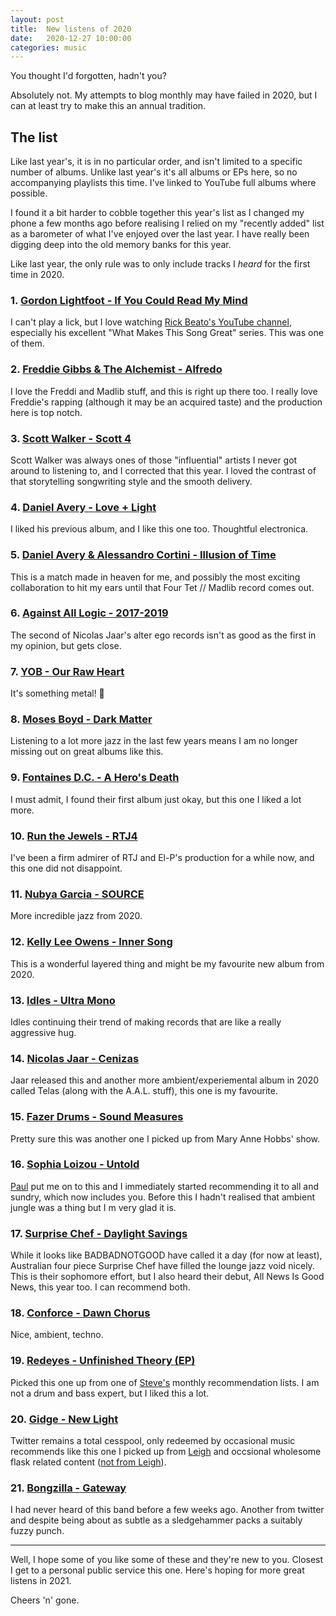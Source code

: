 ```yaml
---
layout: post
title:  New listens of 2020
date:   2020-12-27 10:00:00
categories: music
---
```


You thought I'd forgotten, hadn't you?

Absolutely not. My attempts to blog monthly may have failed in 2020, but I can at least try to make this an annual tradition.

## The list
Like last year's, it is in no particular order, and isn't limited to a specific number of albums. Unlike last year's it's all albums or EPs here, so no accompanying playlists this time. I've linked to YouTube full albums where possible.

I found it a bit harder to cobble together this year's list as I changed my phone a few months ago before realising I relied on my "recently added" list as a barometer of what I've enjoyed over the last year. I have really been digging deep into the old memory banks for this year.

Like last year, the only rule was to only include tracks I _heard_ for the first time in 2020.

### 1.  [Gordon Lightfoot - If You Could Read My Mind](https://www.youtube.com/watch?v=v5tr_L31StI)
I can't play a lick, but I love watching [Rick Beato's YouTube channel](https://www.youtube.com/user/pegzch), especially his excellent "What Makes This Song Great" series. This was one of them.

### 2.  [Freddie Gibbs & The Alchemist - Alfredo](https://www.youtube.com/watch?v=nu6lCtQ-yUg&list=OLAK5uy_lO8T1fPdsSOlvoOEudiL9Ao6PQK6A6YKI)
I love the Freddi and Madlib stuff, and this is right up there too. I really love Freddie's rapping (although it may be an acquired taste) and the production here is top notch.

### 3.  [Scott Walker - Scott 4](https://youtube.com/playlist?list=PLsj1k0hgg382M1mx1TCPxEcRJOqFHCeJp)
Scott Walker was always ones of those "influential" artists I never got around to listening to, and I corrected that this year. I loved the contrast of that storytelling songwriting style and the smooth delivery.

### 4. [Daniel Avery - Love + Light](https://youtube.com/playlist?list=PLooEbOnESvVGGngroDuvqKnGAKWswi4-x)
I liked his previous album, and I like this one too. Thoughtful electronica.

### 5.  [Daniel Avery & Alessandro Cortini - Illusion of Time](https://youtube.com/playlist?list=PLooEbOnESvVGvmRWtzB2TwH9qYwpPM8aA)
This is a match made in heaven for me, and possibly the most exciting collaboration to hit my ears until that Four Tet // Madlib record comes out.

### 6.  [Against All Logic - 2017-2019](https://youtube.com/playlist?list=PLQ9EDNklu8XT7NIJPLpEMvPDmgYZYze8l)
The second of Nicolas Jaar's alter ego records isn't as good as the first in my opinion, but gets close.

### 7.  [YOB - Our Raw Heart](https://youtube.com/playlist?list=OLAK5uy_l4W3g6kiBOp-qDwCkEbN4Btgv0-5qEZfA)
It's something metal! 🤘

### 8.  [Moses Boyd - Dark Matter](https://youtube.com/playlist?list=PLSRkGe311PSJ7bp7GUHH0Dei1zBpcgDMH)
Listening to a lot more jazz in the last few years means I am no longer missing out on great albums like this.

### 9.  [Fontaines D.C. - A Hero's Death](https://youtube.com/playlist?list=OLAK5uy_nGZVDEsNI_3DfnCWteRyrA9YaaurQcSnE)
I must admit, I found their first album just okay, but this one I liked a lot more.

### 10. [Run the Jewels - RTJ4](https://youtube.com/playlist?list=OLAK5uy_mvMCZYpjEuV-jZUZs_6AH2ErVgQaDGn0Q)
I've been a firm admirer of RTJ and El-P's production for a while now, and this one did not disappoint.

### 11. [Nubya Garcia - SOURCE](https://youtube.com/playlist?list=PLddSkUxmPEC-f9Ly6O1i_YdMzXHE_9EPR)
More incredible jazz from 2020.

### 12. [Kelly Lee Owens - Inner Song](https://youtube.com/playlist?list=OLAK5uy_mdxim3aNXoW8d2EDR_SoaEU8D9HG4WhRg)
This is a wonderful layered thing and might be my favourite new album from 2020.

### 13. [Idles - Ultra Mono](https://youtube.com/playlist?list=OLAK5uy_lHXccxNwEpUFxCATfBuxtDUml-DnLFC_A)
Idles continuing their trend of making records that are like a really aggressive hug.

### 14. [Nicolas Jaar - Cenizas](https://youtube.com/playlist?list=OLAK5uy_ly0m5pAgAmp2Upt14ruifTMrQhOuMSglE)
Jaar released this and another more ambient/experiemental album in 2020 called Telas (along with the A.A.L. stuff), this one is my favourite.

### 15. [Fazer Drums - Sound Measures](https://www.youtube.com/watch?v=r_tBAnM3lww)
Pretty sure this was another one I picked up from Mary Anne Hobbs' show.

### 16. [Sophia Loizou - Untold](https://youtube.com/playlist?list=OLAK5uy_kUuJErdCciTE1x9NJWhJFJG69D3QIVzjg)
[Paul](https://twitter.com/PaulMcG59) put me on to this and I immediately started recommending it to all and sundry, which now includes you. Before this I hadn't realised that ambient jungle was a thing but I m very glad it is.

### 17. [Surprise Chef - Daylight Savings](https://youtube.com/playlist?list=OLAK5uy_nqBak_4WDfOJoVBXGHXuHPp5JrpHBbfj0)
While it looks like BADBADNOTGOOD have called it a day (for now at least), Australian four piece Surprise Chef have filled the lounge jazz void nicely. This is their sophomore effort, but I also heard their debut, All News Is Good News, this year too. I can recommend both.

### 18. [Conforce - Dawn Chorus](https://youtube.com/playlist?list=OLAK5uy_lniPczebZcSMM93H4ppi4Nh7HvzaXGwkw)
Nice, ambient, techno.

### 19. [Redeyes - Unfinished Theory (EP)](https://youtube.com/playlist?list=OLAK5uy_m0jfgY_-hjbkwwGWsenBrtGGl4DMCLJ_8)
Picked this one up from one of [Steve's](https://twitter.com/stevenjmesser) monthly recommendation lists. I am not a drum and bass expert, but I liked this a lot.

### 20. [Gidge - New Light](https://youtube.com/playlist?list=PLGQEoEJczL_8tWCTBINAZNS99f3cjsHpO)
Twitter remains a total cesspool, only redeemed by occasional music recommends like this one I picked up from [Leigh](https://twitter.com/ldodds) and occsional wholesome flask related content ([not from Leigh](https://twitter.com/dasbarrett/status/1342499001518718976?s=20)).

### 21. [Bongzilla - Gateway](https://youtube.com/playlist?list=PL3-iPaP3XFQJ9Qcz3r82S63UZcJYM5y1h)
I had never heard of this band before a few weeks ago. Another from twitter and despite being about as subtle as a sledgehammer packs a suitably fuzzy punch.

---

Well, I hope some of you like some of these and they're new to you. Closest I get to a personal public service this one. Here's hoping for more great listens in 2021.

Cheers 'n' gone.
